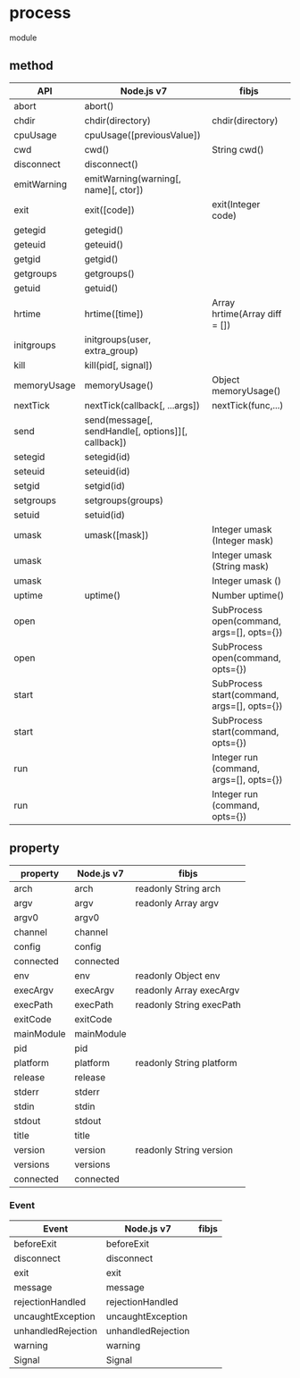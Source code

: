 # process

module

## method

|     API     |               Node.js v7             |                    fibjs                    |
|-------------|--------------------------------------|---------------------------------------------|
| abort       | abort()                              |                                             |
| chdir       | chdir(directory)                     | chdir(directory)                            |
| cpuUsage    | cpuUsage([previousValue])            |                                             |
| cwd         | cwd()                                | String cwd()                                |
| disconnect  | disconnect()                         |                                             |
| emitWarning | emitWarning(warning[, name][, ctor]) |                                             |
| exit        | exit([code])                         | exit(Integer code)                          |
| getegid     | getegid()                            |                                             |
| geteuid     | geteuid()                            |                                             |
| getgid      | getgid()                             |                                             |
| getgroups   | getgroups()                          |                                             |
| getuid      | getuid()                             |                                             |
| hrtime      | hrtime([time])                       | Array hrtime(Array diff = [])               |
| initgroups  | initgroups(user, extra_group)        |                                             |
| kill        | kill(pid[, signal])                  |                                             |
| memoryUsage | memoryUsage()                        | Object memoryUsage()                        |
| nextTick    | nextTick(callback[, ...args])        | nextTick(func,...)                          |
| send        | send(message[, sendHandle[, options]][, callback])|                                |
| setegid     | setegid(id)                          |                                             |
| seteuid     | seteuid(id)                          |                                             |
| setgid      | setgid(id)                           |                                             |
| setgroups   | setgroups(groups)                    |                                             |
| setuid      | setuid(id)                           |                                             |
| umask       | umask([mask])                        | Integer umask (Integer mask)                |
| umask       |                                      | Integer umask (String mask)                 |
| umask       |                                      | Integer umask ()                            |
| uptime      | uptime()                             | Number uptime()                             |
| open        |                                      | SubProcess open(command, args=[], opts={})  |
| open        |                                      | SubProcess open(command, opts={})           |
| start       |                                      | SubProcess start(command, args=[], opts={}) |
| start       |                                      | SubProcess start(command, opts={})          |
| run         |                                      | Integer run (command, args=[], opts={})     |
| run         |                                      | Integer run (command, opts={})              |

## property

| property  | Node.js v7 |           fibjs          |
|-----------|------------|--------------------------|
|arch       | arch       | readonly String arch     |
|argv       | argv       | readonly Array argv      |
|argv0      | argv0      |                          |
|channel    | channel    |                          |
|config     | config     |                          |
|connected  | connected  |                          |
|env        | env        | readonly Object env      |
|execArgv   | execArgv   | readonly Array execArgv  |
|execPath   | execPath   | readonly String execPath |
|exitCode   | exitCode   |                          |
|mainModule | mainModule |                          |
|pid        | pid        |                          |
|platform   | platform   | readonly String platform |
|release    | release    |                          |
|stderr     | stderr     |                          |
|stdin      | stdin      |                          |
|stdout     | stdout     |                          |
|title      | title      |                          |
|version    | version    | readonly String version  |
|versions   | versions   |                          |
|connected  | connected  |                          |

### Event

|         Event     |      Node.js v7    |  fibjs |
|-------------------|--------------------|--------|
|beforeExit         | beforeExit         |        |
|disconnect         | disconnect         |        |
|exit               | exit               |        |
|message            | message            |        |
|rejectionHandled   | rejectionHandled   |        |
|uncaughtException  | uncaughtException  |        |
|unhandledRejection | unhandledRejection |        |
|warning            | warning            |        |
|Signal             | Signal             |        |
